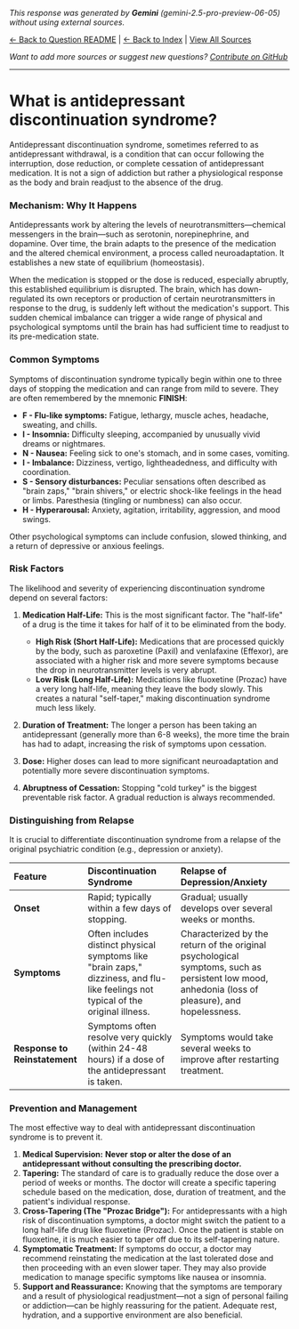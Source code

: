 <!-- 
Generated by: gemini
Model: gemini-2.5-pro-preview-06-05
Prompt type: default
Generated at: 2025-06-23T17:14:23.761572
-->

*This response was generated by **Gemini** (gemini-2.5-pro-preview-06-05) without using external sources.*

[← Back to Question README](README.md) | [← Back to Index](../README.md) | [View All Sources](../allsources.md)

*Want to add more sources or suggest new questions? [Contribute on GitHub](https://github.com/justinwest/SuggestedSources)*

---

# What is antidepressant discontinuation syndrome?

Antidepressant discontinuation syndrome, sometimes referred to as antidepressant withdrawal, is a condition that can occur following the interruption, dose reduction, or complete cessation of antidepressant medication. It is not a sign of addiction but rather a physiological response as the body and brain readjust to the absence of the drug.

### **Mechanism: Why It Happens**

Antidepressants work by altering the levels of neurotransmitters—chemical messengers in the brain—such as serotonin, norepinephrine, and dopamine. Over time, the brain adapts to the presence of the medication and the altered chemical environment, a process called neuroadaptation. It establishes a new state of equilibrium (homeostasis).

When the medication is stopped or the dose is reduced, especially abruptly, this established equilibrium is disrupted. The brain, which has down-regulated its own receptors or production of certain neurotransmitters in response to the drug, is suddenly left without the medication's support. This sudden chemical imbalance can trigger a wide range of physical and psychological symptoms until the brain has had sufficient time to readjust to its pre-medication state.

### **Common Symptoms**

Symptoms of discontinuation syndrome typically begin within one to three days of stopping the medication and can range from mild to severe. They are often remembered by the mnemonic **FINISH**:

*   **F - Flu-like symptoms:** Fatigue, lethargy, muscle aches, headache, sweating, and chills.
*   **I - Insomnia:** Difficulty sleeping, accompanied by unusually vivid dreams or nightmares.
*   **N - Nausea:** Feeling sick to one's stomach, and in some cases, vomiting.
*   **I - Imbalance:** Dizziness, vertigo, lightheadedness, and difficulty with coordination.
*   **S - Sensory disturbances:** Peculiar sensations often described as "brain zaps," "brain shivers," or electric shock-like feelings in the head or limbs. Paresthesia (tingling or numbness) can also occur.
*   **H - Hyperarousal:** Anxiety, agitation, irritability, aggression, and mood swings.

Other psychological symptoms can include confusion, slowed thinking, and a return of depressive or anxious feelings.

### **Risk Factors**

The likelihood and severity of experiencing discontinuation syndrome depend on several factors:

1.  **Medication Half-Life:** This is the most significant factor. The "half-life" of a drug is the time it takes for half of it to be eliminated from the body.
    *   **High Risk (Short Half-Life):** Medications that are processed quickly by the body, such as paroxetine (Paxil) and venlafaxine (Effexor), are associated with a higher risk and more severe symptoms because the drop in neurotransmitter levels is very abrupt.
    *   **Low Risk (Long Half-Life):** Medications like fluoxetine (Prozac) have a very long half-life, meaning they leave the body slowly. This creates a natural "self-taper," making discontinuation syndrome much less likely.

2.  **Duration of Treatment:** The longer a person has been taking an antidepressant (generally more than 6-8 weeks), the more time the brain has had to adapt, increasing the risk of symptoms upon cessation.

3.  **Dose:** Higher doses can lead to more significant neuroadaptation and potentially more severe discontinuation symptoms.

4.  **Abruptness of Cessation:** Stopping "cold turkey" is the biggest preventable risk factor. A gradual reduction is always recommended.

### **Distinguishing from Relapse**

It is crucial to differentiate discontinuation syndrome from a relapse of the original psychiatric condition (e.g., depression or anxiety).

| Feature | **Discontinuation Syndrome** | **Relapse of Depression/Anxiety** |
| :--- | :--- | :--- |
| **Onset** | Rapid; typically within a few days of stopping. | Gradual; usually develops over several weeks or months. |
| **Symptoms** | Often includes distinct physical symptoms like "brain zaps," dizziness, and flu-like feelings not typical of the original illness. | Characterized by the return of the original psychological symptoms, such as persistent low mood, anhedonia (loss of pleasure), and hopelessness. |
| **Response to Reinstatement** | Symptoms often resolve very quickly (within 24-48 hours) if a dose of the antidepressant is taken. | Symptoms would take several weeks to improve after restarting treatment. |

### **Prevention and Management**

The most effective way to deal with antidepressant discontinuation syndrome is to prevent it.

1.  **Medical Supervision:** **Never stop or alter the dose of an antidepressant without consulting the prescribing doctor.**
2.  **Tapering:** The standard of care is to gradually reduce the dose over a period of weeks or months. The doctor will create a specific tapering schedule based on the medication, dose, duration of treatment, and the patient's individual response.
3.  **Cross-Tapering (The "Prozac Bridge"):** For antidepressants with a high risk of discontinuation symptoms, a doctor might switch the patient to a long half-life drug like fluoxetine (Prozac). Once the patient is stable on fluoxetine, it is much easier to taper off due to its self-tapering nature.
4.  **Symptomatic Treatment:** If symptoms do occur, a doctor may recommend reinstating the medication at the last tolerated dose and then proceeding with an even slower taper. They may also provide medication to manage specific symptoms like nausea or insomnia.
5.  **Support and Reassurance:** Knowing that the symptoms are temporary and a result of physiological readjustment—not a sign of personal failing or addiction—can be highly reassuring for the patient. Adequate rest, hydration, and a supportive environment are also beneficial.